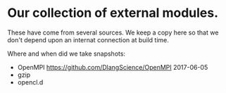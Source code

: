 # Our collection of external modules.

These have come from several sources.
We keep a copy here so that we don't depend upon an internat connection
at build time.

Where and when did we take snapshots:

* OpenMPI https://github.com/DlangScience/OpenMPI 2017-06-05
* gzip
* opencl.d

